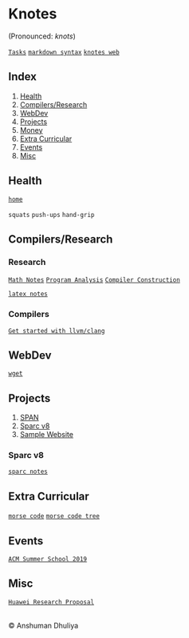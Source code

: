 Knotes
====================
(Pronounced: *knots*)

[`Tasks`](tasks.html)
[`markdown syntax`](webdev/markdown.html)
[`knotes web`](http://adhuliya.pythonanywhere.com/knotes.html)

Index
--------
1. [Health](#health)
2. [Compilers/Research](#compilers)
3. [WebDev](#webdev)
4. [Projects](#projects)
5. [Money](#money)
6. [Extra Curricular](#extra)
7. [Events](#events)
8. [Misc](#misc)

Health <a name="health"></a>
---------------
[`home`](health/index.html)

`squats` `push-ups` `hand-grip`

Compilers/Research <a name="compilers"></a>
------------------------

### Research

[`Math Notes`](math/math.html)
[`Program Analysis`](program-analysis/pa.html)
[`Compiler Construction`](compilers/index.html)

[`latex notes`](latex/latex.html)

### Compilers

[`Get started with llvm/clang`](compilers/llvm/get_started.html)

WebDev <a name="webdev"></a>
-------------------------
[`wget`](webdev/wget.html)

Projects <a name="projects"></a>
----------------
1. [SPAN](span/span.html)
2. [Sparc v8](#sparc)
3. [Sample Website](http://localhost:5055)

### Sparc v8 <a name="sparc"></a>
[`sparc notes`](sparc/sparc.html)

Extra Curricular <a name="extra"></a>
---------------------------
[`morse code`](extra-curricular/international-morse-code.png)
[`morse code tree`](extra-curricular/morse-code-tree.jpg)

Events <a name="events"></a>
----------------
[`ACM Summer School 2019`](events/acm-summer-school-2019/index.html)

Misc <a name="misc"></a>
---------------------------------
[`Huawei Research Proposal`](misc/huawei-research-proposal.html)

<div class="footer">
<br/>
&copy; Anshuman Dhuliya
<br/>
</div>

